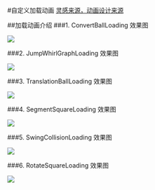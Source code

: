 #自定义加载动画
[灵感来源，动画设计来源](http://mp.weixin.qq.com/s?__biz=MjM5NTQ5MjIyMA==&mid=400603665&idx=3&sn=4e97192d34de86199ba33cb5d524cc77&scene=2&srcid=1102vbz5Y1K0vzTGKLeDTxdb&from=timeline&isappinstalled=0&uin=MTY5MDI4NDA4Mg%3D%3D&key=04dce534b3b035ef2b9162c22037a6a1f626b043ef93fd5f8630571da1bfb73b806c0c1845be61b02ecf4d7af6a8d652&devicetype=iMac+MacBookPro11%2C3+OSX+OSX+10.11.1+build(15B42)&version=11020201&lang=zh_CN&pass_ticket=Ccw4gTzWdRRgQlUTS3FRKMvcvEW0%2FQ1EVlRdgrv%2BfJRCXJxO2Irjh5hIHMni2E7p)

##加载动画介绍
###1. ConvertBallLoading
效果图

![](https://github.com/loveShadow/PerfectLoading/blob/master/Loadings/%E7%A4%BA%E4%BE%8B/Loading07.gif)

###2. JumpWhirlGraphLoading
效果图

![](https://github.com/loveShadow/PerfectLoading/blob/master/Loadings/%E7%A4%BA%E4%BE%8B/Loading06.gif)

###3. TranslationBallLoading
效果图

![](https://github.com/loveShadow/PerfectLoading/blob/master/Loadings/%E7%A4%BA%E4%BE%8B/Loading04.gif)

###4. SegmentSquareLoading
效果图

![](https://github.com/loveShadow/PerfectLoading/blob/master/Loadings/%E7%A4%BA%E4%BE%8B/Loading03.gif)

###5. SwingCollisionLoading
效果图

![](https://github.com/loveShadow/PerfectLoading/blob/master/Loadings/%E7%A4%BA%E4%BE%8B/Loading02.gif)

###6. RotateSquareLoading
效果图

![](https://github.com/loveShadow/PerfectLoading/blob/master/Loadings/%E7%A4%BA%E4%BE%8B/Loading01.gif)